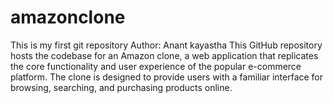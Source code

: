 # amazonclone
This is my first git repository
Author: Anant kayastha
This GitHub repository hosts the codebase for an Amazon clone, a web application that replicates the core functionality and user experience of the popular e-commerce platform. The clone is designed to provide users with a familiar interface for browsing, searching, and purchasing products online.
